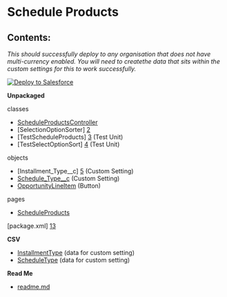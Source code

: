 Schedule Products
====
Contents:
----
<i>This should successfully deploy to any organisation that does not have multi-currency enabled. You will need to createthe data that sits within the custom settings for this to work successfully.</i>

<a href="https://githubsfdeploy.herokuapp.com?owner=EllieAtWHL&repo=Schedule-Products">
  <img alt="Deploy to Salesforce"
       src="https://raw.githubusercontent.com/afawcett/githubsfdeploy/master/deploy.png">
</a>

**Unpackaged**

classes
* [ScheduleProductsController][1] 
* [SelectionOptionSorter] [2] 
* [TestScheduleProducts] [3] (Test Unit)
* [TestSelectOptionSort] [4] (Test Unit)

objects
* [Installment_Type__c] [5] (Custom Setting)
* [Schedule_Type__c][6] (Custom Setting)
* [OpportunityLineItem][7] (Button)

pages
* [ScheduleProducts][8]

[package.xml] [13]

**CSV**
* [InstallmentType][10] (data for custom setting)
* [ScheduleType][11] (data for custom setting)

**Read Me**
* [readme.md][12]

[1]: https://github.com/EllieAtWHL/Schedule-Products/blob/master/Scheduling%2BProducts/classes/ScheduleProductsController.cls
[2]: https://github.com/EllieAtWHL/Schedule-Products/blob/master/Scheduling%2BProducts/classes/SelectOptionSorter.cls
[3]: https://github.com/EllieAtWHL/Schedule-Products/blob/master/Scheduling%2BProducts/classes/TestScheduleProducts.cls
[4]: https://github.com/EllieAtWHL/Schedule-Products/blob/master/Scheduling%2BProducts/classes/TestSelectOptionSorter.cls
[5]: https://github.com/EllieAtWHL/Schedule-Products/blob/master/Scheduling%2BProducts/objects/Installment_Type__c.object
[6]: https://github.com/EllieAtWHL/Schedule-Products/blob/master/Scheduling%2BProducts/objects/Schedule_Type__c.object
[7]: https://github.com/EllieAtWHL/Schedule-Products/blob/master/Scheduling%2BProducts/objects/OpportunityLineItem.object
[8]: https://github.com/EllieAtWHL/Schedule-Productsg/blob/master/Scheduling%2BProducts/pages/ScheduleProducts.page
[10]: https://github.com/EllieAtWHL/Schedule-Products/blob/master/InstallmentType.csv
[11]: https://github.com/EllieAtWHL/Schedule-Products/blob/master/ScheduleType.csv
[12]: https://github.com/EllieAtWHL/Schedule-Products/blob/master/README.md
[13]: https://github.com/EllieAtWHL/Schedule-Products/blob/master/Scheduling%2BProducts/package.xml
